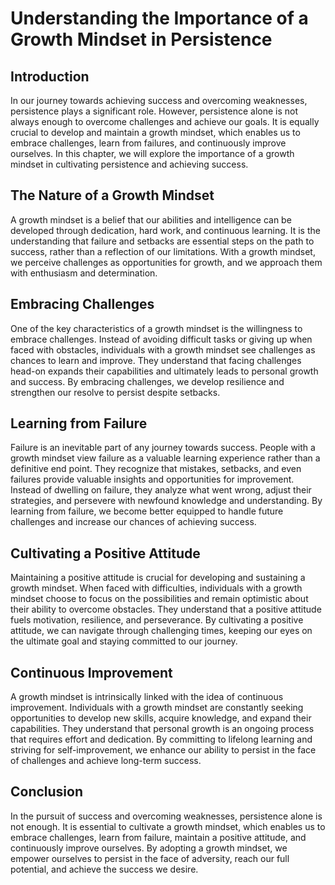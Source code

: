 Understanding the Importance of a Growth Mindset in Persistence
==========================================================================

Introduction
------------

In our journey towards achieving success and overcoming weaknesses, persistence plays a significant role. However, persistence alone is not always enough to overcome challenges and achieve our goals. It is equally crucial to develop and maintain a growth mindset, which enables us to embrace challenges, learn from failures, and continuously improve ourselves. In this chapter, we will explore the importance of a growth mindset in cultivating persistence and achieving success.

The Nature of a Growth Mindset
------------------------------

A growth mindset is a belief that our abilities and intelligence can be developed through dedication, hard work, and continuous learning. It is the understanding that failure and setbacks are essential steps on the path to success, rather than a reflection of our limitations. With a growth mindset, we perceive challenges as opportunities for growth, and we approach them with enthusiasm and determination.

Embracing Challenges
--------------------

One of the key characteristics of a growth mindset is the willingness to embrace challenges. Instead of avoiding difficult tasks or giving up when faced with obstacles, individuals with a growth mindset see challenges as chances to learn and improve. They understand that facing challenges head-on expands their capabilities and ultimately leads to personal growth and success. By embracing challenges, we develop resilience and strengthen our resolve to persist despite setbacks.

Learning from Failure
---------------------

Failure is an inevitable part of any journey towards success. People with a growth mindset view failure as a valuable learning experience rather than a definitive end point. They recognize that mistakes, setbacks, and even failures provide valuable insights and opportunities for improvement. Instead of dwelling on failure, they analyze what went wrong, adjust their strategies, and persevere with newfound knowledge and understanding. By learning from failure, we become better equipped to handle future challenges and increase our chances of achieving success.

Cultivating a Positive Attitude
-------------------------------

Maintaining a positive attitude is crucial for developing and sustaining a growth mindset. When faced with difficulties, individuals with a growth mindset choose to focus on the possibilities and remain optimistic about their ability to overcome obstacles. They understand that a positive attitude fuels motivation, resilience, and perseverance. By cultivating a positive attitude, we can navigate through challenging times, keeping our eyes on the ultimate goal and staying committed to our journey.

Continuous Improvement
----------------------

A growth mindset is intrinsically linked with the idea of continuous improvement. Individuals with a growth mindset are constantly seeking opportunities to develop new skills, acquire knowledge, and expand their capabilities. They understand that personal growth is an ongoing process that requires effort and dedication. By committing to lifelong learning and striving for self-improvement, we enhance our ability to persist in the face of challenges and achieve long-term success.

Conclusion
----------

In the pursuit of success and overcoming weaknesses, persistence alone is not enough. It is essential to cultivate a growth mindset, which enables us to embrace challenges, learn from failure, maintain a positive attitude, and continuously improve ourselves. By adopting a growth mindset, we empower ourselves to persist in the face of adversity, reach our full potential, and achieve the success we desire.
